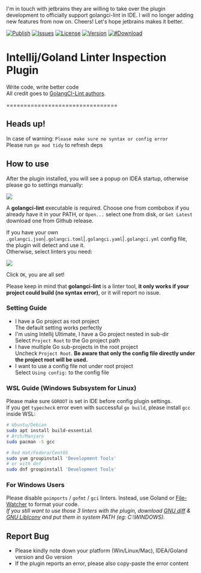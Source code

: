 I'm in touch with jetbrains they are willing to take over the plugin development to officially support golangci-lint in IDE. I will no longer adding new features from now on. Cheers! Let's hope jetbrains makes it better.

[![Publish](https://github.com/xxpxxxxp/intellij-plugin-golangci-lint/workflows/Publish/badge.svg)](https://github.com/xxpxxxxp/intellij-plugin-golangci-lint/actions)
[![Issues](https://img.shields.io/github/issues/xxpxxxxp/intellij-plugin-golangci-lint)](https://github.com/xxpxxxxp/intellij-plugin-golangci-lint/issues)
[![License](https://img.shields.io/github/license/xxpxxxxp/intellij-plugin-golangci-lint)](https://github.com/xxpxxxxp/intellij-plugin-golangci-lint/blob/master/LICENSE)
[![Version](https://img.shields.io/jetbrains/plugin/v/12496-go-linter)](https://plugins.jetbrains.com/plugin/12496-go-linter)
[![#Download](https://img.shields.io/jetbrains/plugin/d/12496-go-linter.svg)](https://plugins.jetbrains.com/plugin/12496-go-linter)

# Intellij/Goland Linter Inspection Plugin

Write code, write better code  
All credit goes to [GolangCI-Lint authors](https://github.com/golangci/golangci-lint/graphs/contributors).

================================  
## Heads up!
In case of warning: `Please make sure no syntax or config error`  
Please run `go mod tidy` to refresh deps

## How to use
After the plugin installed, you will see a popup on IDEA startup, otherwise please go to settings manually:

![](explanation/init.png)

A **golangci-lint** executable is required. Choose one from combobox if you already have it in your PATH, or `Open...` select one from disk, or `Get Latest` download one from Github release.  

If you have your own `.golangci.json`|`.golangci.toml`|`.golangci.yaml`|`.golangci.yml` config file, the plugin will detect and use it.  
Otherwise, select linters you need:

![](explanation/settled.png)

Click `OK`, you are all set!

Please keep in mind that **golangci-lint** is a linter tool, **it only works if your project could build (no syntax error)**, or it will report no issue.

### Setting Guide
* I have a Go project as root project  
The default setting works perfectly
* I'm using Intellij Ultimate, I have a Go project nested in sub-dir  
Select `Project Root` to the Go project path
* I have multiple Go sub-projects in the root project  
Uncheck `Project Root`. **Be aware that only the config file directly under the project root will be used.**
* I want to use a config file not under root project  
Select `Using config:` to the config file

### WSL Guide (Windows Subsystem for Linux)
Please make sure `GOROOT` is set in IDE before config plugin settings.  
If you get `typecheck` error even with successful `go build`, please install `gcc` inside WSL:
```bash
# Ubuntu/Debian
sudo apt install build-essential
# Arch/Manjaro
sudo pacman -S gcc

# Red Hat/Fedora/CentOS
sudo yum groupinstall 'Development Tools'
# or with dnf
sudo dnf groupinstall 'Development Tools'
```

### For Windows Users
Please disable `goimports` / `gofmt` / `gci` linters. Instead, use Goland or [File-Watcher](https://tech.flyclops.com/posts/2016-06-14-goimports-intellij.html) to format your code.  
*If you still want to use those 3 linters with the plugin, download <a href="http://ftp.gnu.org/gnu/diffutils/">GNU diff</a> & <a href="https://ftp.gnu.org/pub/gnu/libiconv/">GNU LibIconv</a> and put them in system PATH (eg: C:\WINDOWS).*

## Report Bug
* Please kindly note down your platform (Win/Linux/Mac), IDEA/Goland version and Go version
* If the plugin reports an error, please also copy-paste the error content
